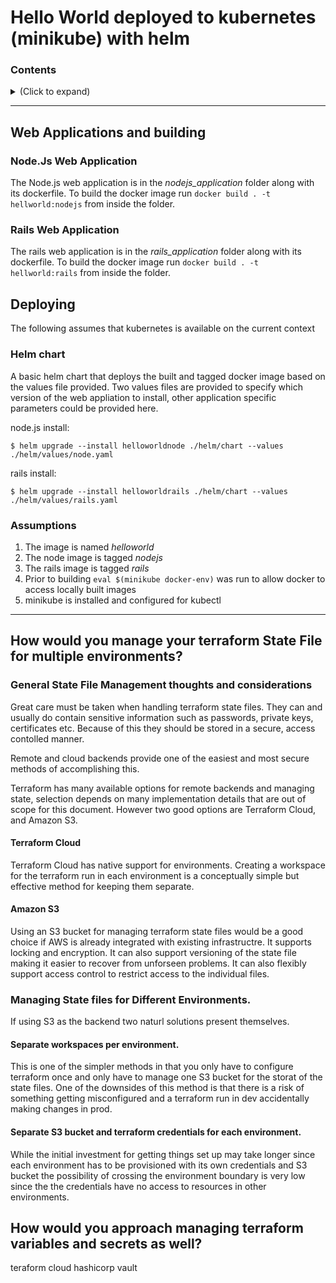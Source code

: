 # Hello World deployed to kubernetes (minikube) with helm

### Contents
<details>
<summary> 
(Click to expand)
</summary>
```
│   .gitignore
│   helmvalues_node.yaml
│   ReadMe.md
│
├───helmchart
│   │   .helmignore
│   │   Chart.yaml
│   │   values.yaml
│   │
│   ├───charts
│   └───templates
│       │   deployment.yaml
│       │   ingress.yaml
│       │   service.yaml
│       │   _helpers.tpl
│       │
│       └───tests
│               test-connection.yaml
│
├───nodejs_application
│   │   .dockerignore
│   │   Dockerfile
│   │
│   └───app
│           main.js
│           package-lock.json
│           package.json
│
└───ruby_application
        Dockerfile
```
</details>

---
## Web Applications and building

### Node.Js Web Application
The Node.js web application is in the _nodejs_application_ folder along with its dockerfile.  To build the docker image run `docker build . -t hellworld:nodejs` from inside the folder.
### Rails Web Application
The rails web application is in the _rails_application_ folder along with its dockerfile.  To build the docker image run `docker build . -t hellworld:rails` from inside the folder.

## Deploying
The following assumes that kubernetes is available on the current context
### Helm chart
A basic helm chart that deploys the built and tagged docker image based on the values file provided.
Two values files are provided to specify which version of the web appliation to install, other application specific parameters could be provided here.

node.js install:
``` 
$ helm upgrade --install helloworldnode ./helm/chart --values ./helm/values/node.yaml
``` 
rails install:
```
$ helm upgrade --install helloworldrails ./helm/chart --values ./helm/values/rails.yaml
``` 
### Assumptions
1. The image is named _helloworld_
2. The node image is tagged _nodejs_
3. The rails image is tagged _rails_
4. Prior to building `eval $(minikube docker-env)` was run to allow docker to access locally built images
5. minikube is installed and configured for kubectl
---



## How would you manage your terraform State File for multiple environments?

### General State File Management thoughts and considerations
Great care must be taken when handling terraform state files.  They can and usually do contain sensitive information such as passwords, private keys, certificates etc. Because of this they should be stored in a secure, access contolled manner.

Remote and cloud backends provide one of the easiest and most secure methods of accomplishing this.  

Terraform has many available options for remote backends and managing state, selection depends on many implementation details that are out of scope for this document.  However two good options are Terraform Cloud, and Amazon S3.

#### Terraform Cloud
Terraform Cloud has native support for environments.  Creating a workspace for the terraform run in each environment is a conceptually simple but effective method for keeping them separate.


#### Amazon S3
Using an S3 bucket for managing terraform state files would be a good choice if AWS is already integrated with existing infrastructre.  It supports locking and encryption.  It can also support versioning of the state file making it easier to recover from unforseen problems. It can also flexibly support access control to restrict access to the individual files.

### Managing State files for Different Environments.

If using S3 as the backend two naturl solutions present themselves.
#### Separate workspaces per environment.
This is one of the simpler methods in that you only have to configure terraform once and only have to manage one S3 bucket for the storat of the state files.  One of the downsides of this method is that there is a risk of something getting misconfigured and a terraform run in dev accidentally making changes in prod. 

#### Separate S3 bucket and terraform credentials for each environment.
While the initial investment for getting things set up may take longer since each environment has to be provisioned with its own credentials and S3 bucket the possibility of crossing the environment boundary is very low since the the credentials have no access to resources in other environments.

## How would you approach managing terraform variables and secrets as well?


teraform cloud
hashicorp vault



<!-- 

1. Create an application that always responds with “hello world” to web requests
2. Create Dockerfile for this application
3. Write yaml to host in kubernetes
a. Can use minikube or docker desktop
b. Service
c. Deployment with 2 instances of hello world application
4. Readme.md file with instructions how to build and deploy to local kubernetes
5. How would you manage your terraform State File for multiple environments? e.g stage,
prod , demo (please answer in the Readme)
6. How would you approach managing terraform variables and secrets as well? (please
answer in the Readme)
BONUS:
1. Write the “hello world” application in rails
2. Create a helm chart instead of a plain kubernetes yaml manifest file (we use helm here)
-->
